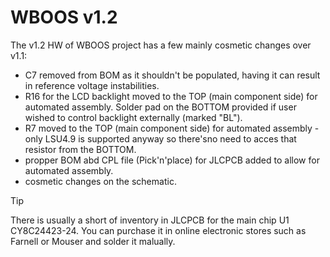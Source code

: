 # WBOOS v1.2
The v1.2 HW of WBOOS project has a few mainly cosmetic changes over v1.1:
- C7 removed from BOM as it shouldn't be populated, having it can result in reference voltage instabilities.
- R16 for the LCD backlight moved to the TOP (main component side) for automated assembly. Solder pad on the BOTTOM provided if user wished to control backlight externally (marked "BL").
- R7 moved to the TOP (main component side) for automated assembly - only LSU4.9 is supported anyway so there'sno need to acces that resistor from the BOTTOM.
- propper BOM abd CPL file (Pick'n'place) for JLCPCB added to allow for automated assembly.
- cosmetic changes on the schematic.

> [!TIP]
> There is usually a short of inventory in JLCPCB for the main chip U1 CY8C24423-24. You can purchase it in online electronic stores such as Farnell or Mouser and solder it malually.
